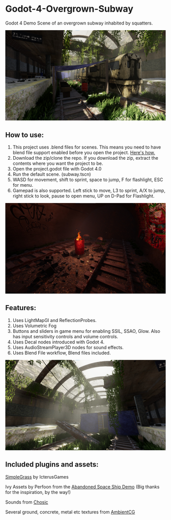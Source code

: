 # Godot-4-Overgrown-Subway
Godot 4 Demo Scene of an overgrown subway inhabited by squatters.

![Screenshot](screenshots/screenshot1.jpg)

## How to use:
1. This project uses .blend files for scenes. This means you need to have blend file support enabled before you open the project. [Here's how.](https://docs.godotengine.org/en/stable/tutorials/assets_pipeline/importing_scenes.html)
2. Download the zip/clone the repo. If you download the zip, extract the contents where you want the project to be.
3. Open the project.godot file with Godot 4.0
4. Run the default scene. (subway.tscn)
5. WASD for movement, shift to sprint, space to jump, F for flashlight, ESC for menu.
6. Gamepad is also supported. Left stick to move, L3 to sprint, A/X to jump, right stick to look, pause to open menu, UP on D-Pad for Flashlight.

![Screenshot](screenshots/screenshot2.jpg)

## Features:
1. Uses LightMapGI and ReflectionProbes.
2. Uses Volumetric Fog
3. Buttons and sliders in game menu for enabling SSIL, SSAO, Glow. Also has input sensitivity controls and volume controls.
4. Uses Decal nodes introduced with Godot 4.
5. Uses AudioStreamPlayer3D nodes for sound effects.
6. Uses Blend File workflow, Blend files included.

![Screenshot](screenshots/screenshot3.jpg)

## Included plugins and assets:
[SimpleGrass](https://github.com/IcterusGames/SimpleGrassTextured) by IcterusGames

Ivy Assets by Perfoon from the [Abandoned Space Ship Demo](https://github.com/perfoon/Abandoned-Spaceship-Godot-Demo) (Big thanks for the inspiration, by the way!)

Sounds from [Chosic](https://www.chosic.com/)

Several ground, concrete, metal etc textures from [AmbientCG](https://ambientcg.com/)
